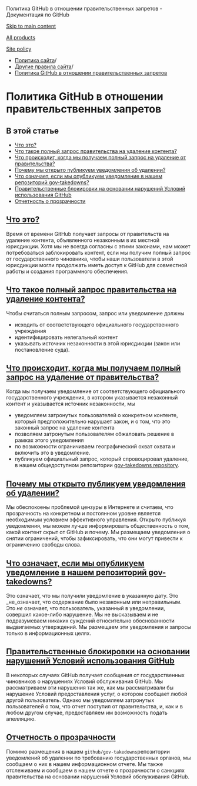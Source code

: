 Политика GitHub в отношении правительственных запретов - Документация по GitHub

[Skip to main content](#main-content)

[All products](/ru)

[Site policy](/site-policy)

* [Политика сайта](/ru/site-policy)/
* [Другие правила сайта](/ru/site-policy/other-site-policies)/
* [Политика GitHub в отношении правительственных запретов](/ru/site-policy/other-site-policies/github-government-takedown-policy)

Политика GitHub в отношении правительственных запретов
==========

В этой статье
----------

* [Что это?](#what-is-this)
* [Что такое полный запрос правительства на удаление контента?](#what-is-a-complete-government-takedown-request)
* [Что происходит, когда мы получаем полный запрос на удаление от правительства?](#what-happens-when-we-receive-a-complete-takedown-request-from-a-government)
* [Почему мы открыто публикуем уведомления об удалении?](#why-do-we-publicly-post-takedown-notices)
* [Что означает, если мы опубликуем уведомление в нашем репозиторий gov-takedowns?](#what-does-it-mean-if-we-post-a-notice-in-our-gov-takedowns-repository)
* [Правительственные блокировки на основании нарушений Условий использования GitHub](#government-takedowns-based-on-violations-of-githubs-terms-of-service)
* [Отчетность о прозрачности](#transparency-reporting)

[Что это?](#what-is-this)
----------

Время от времени GitHub получает запросы от правительств на удаление контента, объявленного незаконным в их местной юрисдикции. Хотя мы не всегда согласны с этими законами, нам может потребоваться заблокировать контент, если мы получим полный запрос от государственного чиновника, чтобы наши пользователи в этой юрисдикции могли продолжать иметь доступ к GitHub для совместной работы и создания программного обеспечения.

[Что такое полный запрос правительства на удаление контента?](#what-is-a-complete-government-takedown-request)
----------

Чтобы считаться полным запросом, запрос или уведомление должны

* исходить от соответствующего официального государственного учреждения
* идентифицировать нелегальный контент
* указывать источник незаконности в этой юрисдикции (закон или постановление суда).

[Что происходит, когда мы получаем полный запрос на удаление от правительства?](#what-happens-when-we-receive-a-complete-takedown-request-from-a-government)
----------

Когда мы получаем уведомление от соответствующего официального государственного учреждения, в котором указывается незаконный контент и указывается источник незаконности, мы

* уведомляем затронутых пользователей о конкретном контенте, который предположительно нарушает закон, и о том, что это законный запрос на удаление контента
* позволяем затронутым пользователям обжаловать решение в рамках этого уведомления
* по возможности ограничиваем географический охват охвата и включить это в уведомление.
* публикуем официальный запрос, который спровоцировал удаление, в нашем общедоступном репозитории [gov-takedowns repository](https://github.com/github/gov-takedowns).

[Почему мы открыто публикуем уведомления об удалении?](#why-do-we-publicly-post-takedown-notices)
----------

Мы обеспокоены проблемой цензуры в Интернете и считаем, что прозрачность на конкретном и постоянном уровне является необходимым условием эффективного управления. Открыто публикуя уведомления, мы можем лучше информировать общественность о том, какой контент скрыт от GitHub и почему. Мы размещаем уведомления о снятии ограничений, чтобы зафиксировать, что они могут привести к ограничению свободы слова.

[Что означает, если мы опубликуем уведомление в нашем репозиторий gov-takedowns?](#what-does-it-mean-if-we-post-a-notice-in-our-gov-takedowns-repository)
----------

Это означает, что мы получили уведомление в указанную дату. Это \_не\_означает, что содержание было незаконным или неправильным. Это *не* означает, что пользователь, указанный в уведомлении, совершил какое-либо нарушение. Мы не высказываем и не подразумеваем никаких суждений относительно обоснованности выдвигаемых утверждений. Мы размещаем эти уведомления и запросы только в информационных целях.

[Правительственные блокировки на основании нарушений Условий использования GitHub](#government-takedowns-based-on-violations-of-githubs-terms-of-service)
----------

В некоторых случаях GitHub получает сообщения от государственных чиновников о нарушениях Условий обслуживания GitHub. Мы рассматриваем эти нарушения так же, как мы рассматривали бы нарушение Условий предоставления услуг, о котором сообщает любой другой пользователь. Однако мы уведомляем затронутых пользователей о том, что отчет поступил от правительства, и, как и в любом другом случае, предоставляем им возможность подать апелляцию.

[Отчетность о прозрачности](#transparency-reporting)
----------

Помимо размещения в нашем `github/gov-takedowns`репозитории уведомлений об удалении по требованию государственных органов, мы сообщаем о них в нашем информационном отчете. Мы также отслеживаем и сообщаем в нашем отчете о прозрачности о санкциях правительства на основании нарушений Условий обслуживания GitHub.
